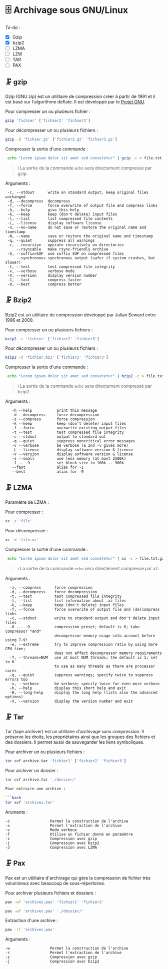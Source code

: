 # 🗄️ Archivage sous GNU/Linux

_To-do :_

- [x] Gzip
- [x] bzip2
- [ ] LZMA
- [ ] LZW
- [ ] TAR
- [ ] PAX

## 🗜️ gzip

Gzip (GNU zip) est un utilitaire de compression créer à partir de 1991 et il est basé sur l'algorithme deflate. Il est développé par le [Projet GNU](https://fr.wikipedia.org/wiki/Projet_GNU).

Pour compresser un ou plusieurs fichier :

```bash
gzip 'fichier' ['fichier2' 'fichier3']
```

Pour décompresser un ou plusieurs fichiers :

```bash
gzip -d 'fichier.gz' ['fichier2.gz' 'fichier3.gz']
```

Compresser la sortie d'une commande :

```bash
 echo "Lorem ipsum dolor sit amet sed consetetur" | gzip -c > file.txt.gz
 ```

 > ℹ️ La sortie de la commande `echo` sera directement compressé par gzip.

 Arguments :

 ```text
  -c, --stdout      write on standard output, keep original files unchanged
  -d, --decompress  decompress
  -f, --force       force overwrite of output file and compress links
  -h, --help        give this help
  -k, --keep        keep (don't delete) input files
  -l, --list        list compressed file contents
  -L, --license     display software license
  -n, --no-name     do not save or restore the original name and timestamp
  -N, --name        save or restore the original name and timestamp
  -q, --quiet       suppress all warnings
  -r, --recursive   operate recursively on directories
      --rsyncable   make rsync-friendly archive
  -S, --suffix=SUF  use suffix SUF on compressed files
      --synchronous synchronous output (safer if system crashes, but slower)
  -t, --test        test compressed file integrity
  -v, --verbose     verbose mode
  -V, --version     display version number
  -1, --fast        compress faster
  -9, --best        compress better
```

## 🗜️ Bzip2

Bzip2 est un utilitaire de compression développé par Julian Seward entre 1996 et 2000.

Pour compresser un ou plusieurs fichiers :

```bash
bzip2 -z 'fichier' ['fichier2' 'fichier3']
```

Pour décompresser un ou plusieurs fichiers :

```bash
bzip2 -d 'fichier.bz2' ['fichier2' 'fichier3']
```

Compresser la sortie d'une commande :

```bash
 echo "Lorem ipsum dolor sit amet sed consetetur" | bzip2 -c > file.txt.gz
 ```

 > ℹ️ La sortie de la commande `echo` sera directement compressé par bzip2.

Arguments :

```text
   -h --help           print this message
   -d --decompress     force decompression
   -z --compress       force compression
   -k --keep           keep (don't delete) input files
   -f --force          overwrite existing output files
   -t --test           test compressed file integrity
   -c --stdout         output to standard out
   -q --quiet          suppress noncritical error messages
   -v --verbose        be verbose (a 2nd -v gives more)
   -L --license        display software version & license
   -V --version        display software version & license
   -s --small          use less memory (at most 2500k)
   -1 .. -9            set block size to 100k .. 900k
   --fast              alias for -1
   --best              alias for -9
```

## 🗜️ LZMA

Paramètre de LZMA :

Pour compresser :

```bash
xz -z 'file'
```

Pour décompresser :

```bash
xz -d 'file.xz'
```

Compresser la sortie d'une commande :

```bash
 echo "Lorem ipsum dolor sit amet sed consetetur" | xz -c > file.txt.gz
 ```

 > ℹ️ La sortie de la commande `echo` sera directement compressé par xz.

Arguments :

```text
  -z, --compress      force compression
  -d, --decompress    force decompression
  -t, --test          test compressed file integrity
  -l, --list          list information about .xz files
  -k, --keep          keep (don't delete) input files
  -f, --force         force overwrite of output file and (de)compress links
  -c, --stdout        write to standard output and don't delete input files
  -0 ... -9           compression preset; default is 6; take compressor *and*
                      decompressor memory usage into account before using 7-9!
  -e, --extreme       try to improve compression ratio by using more CPU time;
                      does not affect decompressor memory requirements
  -T, --threads=NUM   use at most NUM threads; the default is 1; set to 0
                      to use as many threads as there are processor cores
  -q, --quiet         suppress warnings; specify twice to suppress errors too
  -v, --verbose       be verbose; specify twice for even more verbose
  -h, --help          display this short help and exit
  -H, --long-help     display the long help (lists also the advanced options)
  -V, --version       display the version number and exit
  ```

## 🗜️ Tar

Tar (tape archiver) est un utilitaire d'archivage sans _compression_. Il préserve les droits, les propriétaires ainsi que les groupes des fichiers et des dossiers. Il permet aussi de sauvegarder les liens symboliques.

Pour archiver un ou plusieurs fichiers :

```bash
tar cvf archive.tar 'fichier1' ['fichier2' 'fichier3']
```

Pour archiver un dossier :

```bash
tar cvf archive.tar './dossier/'

Pour extraire une archive :

```bash
tar xvf 'archives.tar'
```

Aruments :

```text
-c                  Permet la construction de l'archive
-x                  Permet l'extraction de l'archive
-v                  Mode verbeux
-f                  Utilise un fichier donné en paramètre
-z                  Compression avec gzip
-j                  Compression avec bzip2
-J                  Compression avec LZMA
```

## 🗜️ Pax

Pax est un utilitaire d'archivage qui gère la compression de fichier très volumineux avec beaucoup de sous-répertoires.

Pour archiver plusieurs fichiers et dossiers :

```bash
pax -wf 'archives.pax' 'fichier1' 'fichier2'
```

```bash
pax -wf 'archives.pax' './dossier/'
```

Extraction d'une archive :

```bash
pax -rf 'archives.pax'
```

Arguments :

```text
-w                  Permet la construction de l'archive
-r                  Permet l'extraction de l'archive
-z                  Compression avec gzip
-j                  Compression avec bzip2
```
